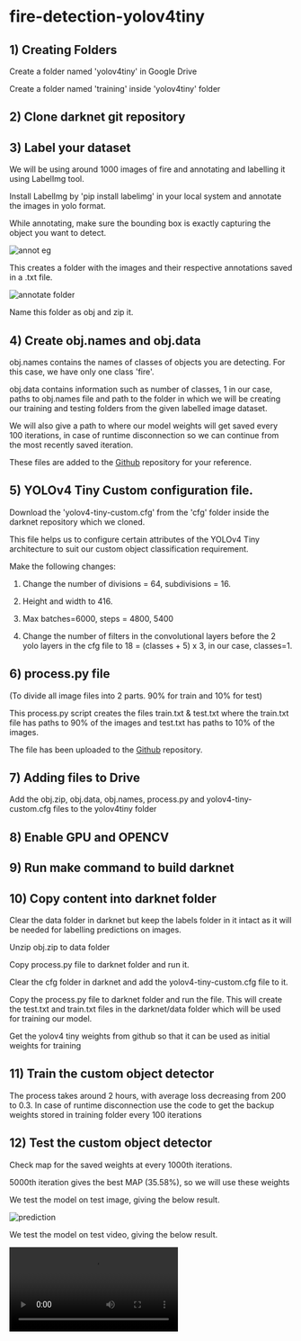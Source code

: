# fire-detection-yolov4tiny


## 1) Creating Folders
Create a folder named 'yolov4tiny' in Google Drive 

Create a folder named 'training' inside 'yolov4tiny' folder

## 2) Clone darknet git repository

## 3) Label your dataset
We will be using around 1000 images of fire and annotating and labelling it using LabelImg tool. 

Install LabelImg by 'pip install labelimg' in your local system and annotate the images in yolo format. 

While annotating, make sure the bounding box is exactly capturing the object you want to detect.

![annot eg](https://user-images.githubusercontent.com/85955796/229371769-d7908b13-1110-4d79-aca1-b5900657d973.png)

This creates a folder with the images and their respective annotations saved in a .txt file.

![annotate folder](https://user-images.githubusercontent.com/85955796/229371845-189a1d9f-15a7-437a-877d-8c51c1c8d0ba.png)

Name this folder as obj and zip it.

## 4) Create obj.names and obj.data
obj.names contains the names of classes of objects you are detecting. For this case, we have only one class 'fire'.

obj.data contains information such as number of classes, 1 in our case, paths to obj.names file and path to the folder in which we will be creating our training and testing folders from the given labelled image dataset.

We will also give a path to where our model weights will get saved every 100 iterations, in case of runtime disconnection so we can continue from the most recently saved iteration.

These files are added to the [Github](https://github.com/akshayravi13/fire-detection-yolov4tiny) repository for your reference.

## 5) YOLOv4 Tiny Custom configuration file.
Download the 'yolov4-tiny-custom.cfg' from the 'cfg' folder inside the darknet repository which we cloned. 

This file helps us to configure certain attributes of the YOLOv4 Tiny architecture to suit our custom object classification requirement.

Make the following changes:

1) Change the number of divisions = 64, subdivisions = 16.

2) Height and width to 416.

3) Max batches=6000, steps = 4800, 5400

4) Change the number of filters in the convolutional layers before the 2 yolo layers in the cfg file to 18  = (classes + 5) x 3, in our case, classes=1.

## 6) process.py file 

(To divide all image files into 2 parts. 90% for train and 10% for test)

This process.py script creates the files train.txt & test.txt where the train.txt file has paths to 90% of the images and test.txt has paths to 10% of the images. 

The file has been uploaded to the [Github](https://github.com/akshayravi13/fire-detection-yolov4tiny) repository.

## 7) Adding files to Drive
Add the obj.zip, obj.data, obj.names, process.py and yolov4-tiny-custom.cfg files to the yolov4tiny folder

## 8) Enable GPU and OPENCV

## 9) Run make command to build darknet 

## 10) Copy content into darknet folder
Clear the data folder in darknet but keep the labels folder in it intact as it will be needed for labelling predictions on images.

Unzip obj.zip to data folder

Copy process.py file to darknet folder and run it.

Clear the cfg folder in darknet and add the yolov4-tiny-custom.cfg file to it.

Copy the process.py file to darknet folder and run the file. This will create the test.txt and train.txt files in the darknet/data folder which will be used for training our model.

Get the yolov4 tiny weights from github so that it can be used as initial weights for training

## 11) Train the custom object detector
The process takes around 2 hours, with average loss decreasing from 200 to 0.3. 
In case of runtime disconnection use the code to get the backup weights stored in training folder every 100 iterations

## 12) Test the custom object detector
Check map for the saved weights at every 1000th iterations.

5000th iteration gives the best MAP (35.58%), so we will use these weights

We test the model on test image, giving the below result.

![prediction](https://github.com/akshayravi13/fire-detection-yolov4tiny/tree/main/results/predictions.jpg)

We test the model on test video, giving the below result.

![result](https://github.com/akshayravi13/fire-detection-yolov4tiny/tree/main/results/results.avi)



